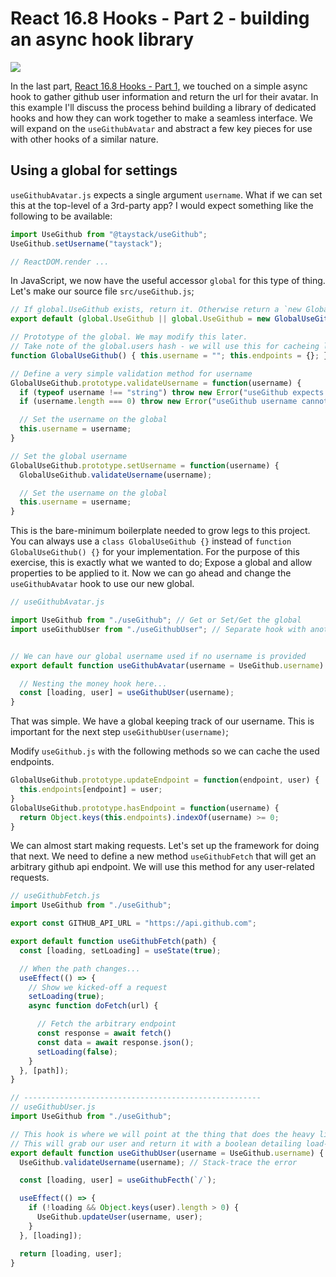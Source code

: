 # React 16.8 Hooks - Part 2 - building an async hook library

![](https://i.ebayimg.com/images/g/iKsAAMXQ~6VQ4HXr/s-l1600.jpg)

In the last part, [React 16.8 Hooks - Part 1,](https://github.com/taystack/website/issues/2) we touched on a simple async hook to gather github user information and return the url for their avatar. In this example I'll discuss the process behind building a library of dedicated hooks and how they can work together to make a seamless interface. We will expand on the `useGithubAvatar` and abstract a few key pieces for use with other hooks of a similar nature.

## Using a global for settings

`useGithubAvatar.js` expects a single argument `username`. What if we can set this at the top-level of a 3rd-party app? I would expect something like the following to be available:

```javascript
import UseGithub from "@taystack/useGithub";
UseGithub.setUsername("taystack");

// ReactDOM.render ...
```

In JavaScript, we now have the useful accessor `global` for this type of thing. Let's make our source file `src/useGithub.js`;

```javascript
// If global.UseGithub exists, return it. Otherwise return a `new GlobalUseGithub()`
export default (global.UseGithub || global.UseGithub = new GlobalUseGithub());

// Prototype of the global. We may modify this later.
// Take note of the global.users hash - we will use this for cacheing later.
function GlobalUseGithub() { this.username = ""; this.endpoints = {}; }

// Define a very simple validation method for username
GlobalUseGithub.prototype.validateUsername = function(username) {
  if (typeof username !== "string") throw new Error("useGithub expects string for username");
  if (username.length === 0) throw new Error("useGithub username cannot be blank");

  // Set the username on the global
  this.username = username;
}

// Set the global username
GlobalUseGithub.prototype.setUsername = function(username) {
  GlobalUseGithub.validateUsername(username);

  // Set the username on the global
  this.username = username;
}
```

This is the bare-minimum boilerplate needed to grow legs to this project. You can always use a `class GlobalUseGithub {}` instead of `function GlobalUseGithub() {}` for your implementation. For the purpose of this exercise, this is exactly what we wanted to do; Expose a global and allow properties to be applied to it. Now we can go ahead and change the `useGithubAvatar` hook to use our new global.

```javascript
// useGithubAvatar.js

import UseGithub from "./useGithub"; // Get or Set/Get the global
import useGithubUser from "./useGithubUser"; // Separate hook with another job


// We can have our global username used if no username is provided
export default function useGithubAvatar(username = UseGithub.username) {

  // Nesting the money hook here...
  const [loading, user] = useGithubUser(username);
}
```

That was simple. We have a global keeping track of our username. This is important for the next step `useGithubUser(username)`;

Modify `useGithub.js` with the following methods so we can cache the used endpoints.
```javascript
GlobalUseGithub.prototype.updateEndpoint = function(endpoint, user) {
  this.endpoints[endpoint] = user;
}
GlobalUseGithub.prototype.hasEndpoint = function(username) {
  return Object.keys(this.endpoints).indexOf(username) >= 0;
}
```

We can almost start making requests. Let's set up the framework for doing that next.
We need to define a new method `useGithubFetch` that will get an arbitrary github api endpoint. We will use this method for any user-related requests.

```javascript
// useGithubFetch.js
import UseGithub from "./useGithub";

export const GITHUB_API_URL = "https://api.github.com";

export default function useGithubFetch(path) {
  const [loading, setLoading] = useState(true);

  // When the path changes...
  useEffect(() => {
    // Show we kicked-off a request
    setLoading(true);
    async function doFetch(url) {

      // Fetch the arbitrary endpoint
      const response = await fetch()
      const data = await response.json();
      setLoading(false);
    }
  }, [path]);
}

// -----------------------------------------------------
// useGithubUser.js
import UseGithub from "./useGithub";

// This hook is where we will point at the thing that does the heavy lifting.
// This will grab our user and return it with a boolean detailing load-state.
export default function useGithubUser(username = UseGithub.username) {
  UseGithub.validateUsername(username); // Stack-trace the error

  const [loading, user] = useGithubFecth(`/`);

  useEffect(() => {
    if (!loading && Object.keys(user).length > 0) {
      UseGithub.updateUser(username, user);
    }
  }, [loading]);

  return [loading, user];
}
```
